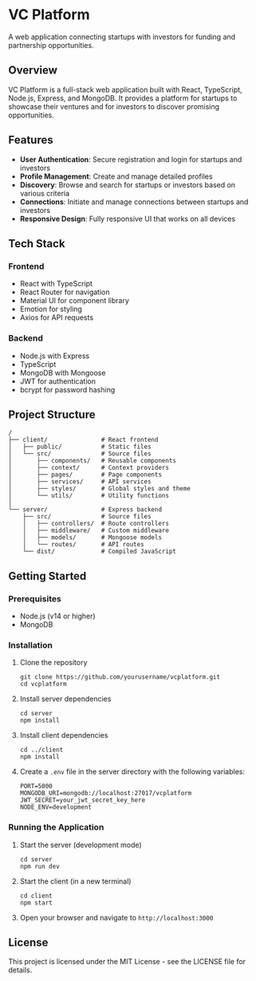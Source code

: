# VC Platform

A web application connecting startups with investors for funding and partnership opportunities.

## Overview

VC Platform is a full-stack web application built with React, TypeScript, Node.js, Express, and MongoDB. It provides a platform for startups to showcase their ventures and for investors to discover promising opportunities.

## Features

- **User Authentication**: Secure registration and login for startups and investors
- **Profile Management**: Create and manage detailed profiles
- **Discovery**: Browse and search for startups or investors based on various criteria
- **Connections**: Initiate and manage connections between startups and investors
- **Responsive Design**: Fully responsive UI that works on all devices

## Tech Stack

### Frontend
- React with TypeScript
- React Router for navigation
- Material UI for component library
- Emotion for styling
- Axios for API requests

### Backend
- Node.js with Express
- TypeScript
- MongoDB with Mongoose
- JWT for authentication
- bcrypt for password hashing

## Project Structure

```
/
├── client/               # React frontend
│   ├── public/           # Static files
│   └── src/              # Source files
│       ├── components/   # Reusable components
│       ├── context/      # Context providers
│       ├── pages/        # Page components
│       ├── services/     # API services
│       ├── styles/       # Global styles and theme
│       └── utils/        # Utility functions
│
└── server/               # Express backend
    ├── src/              # Source files
    │   ├── controllers/  # Route controllers
    │   ├── middleware/   # Custom middleware
    │   ├── models/       # Mongoose models
    │   └── routes/       # API routes
    └── dist/             # Compiled JavaScript
```

## Getting Started

### Prerequisites
- Node.js (v14 or higher)
- MongoDB

### Installation

1. Clone the repository
   ```
   git clone https://github.com/yourusername/vcplatform.git
   cd vcplatform
   ```

2. Install server dependencies
   ```
   cd server
   npm install
   ```

3. Install client dependencies
   ```
   cd ../client
   npm install
   ```

4. Create a `.env` file in the server directory with the following variables:
   ```
   PORT=5000
   MONGODB_URI=mongodb://localhost:27017/vcplatform
   JWT_SECRET=your_jwt_secret_key_here
   NODE_ENV=development
   ```

### Running the Application

1. Start the server (development mode)
   ```
   cd server
   npm run dev
   ```

2. Start the client (in a new terminal)
   ```
   cd client
   npm start
   ```

3. Open your browser and navigate to `http://localhost:3000`

## License

This project is licensed under the MIT License - see the LICENSE file for details. 